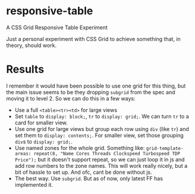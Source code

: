 # responsive-table
A CSS Grid Responsive Table Experiment

Just a personal experiment with CSS Grid to achieve something that, in theory, should work.

# Results

I remember it would have been possible to use one grid for this thing, but the main issue seems to be they dropping `subgrid` from the spec and moving it to level 2.
So we can do this in a few ways:

- Use a full `<table><tr><td>` for large views
- Set `table` to `display: block;`, `tr` to `display: grid;`. We can turn `tr` to a card for smaller view.
- Use one grid for large views but group each row using `div` (like `tr`) and set them to `display: contents;`. For smaller view, set those grouping `div`s to `display: grid;`.
- Use named zones for the whole grid. Something like: `grid-template-areas: repeat(8, "Name Cores Threads Clockspeed Turbospeed TDP Price");`
  but it doesn't support repeat, so we can just loop it in js and add row numbers to the zone names. This will work really nicely, but a bit of hassle to set up. And ofc, cant be done without js.
- The best way. Use `subgrid`. But as of now, only latest FF has implemented it.

